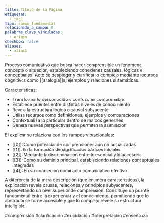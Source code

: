 ```yaml
---
title: Titulo de la Página
etiquetas:
  - tag1
tipo: campo_fundamental
relacionado_a_campo: 0
palabras_clave_vinculadas:
  - origen
checkbox: false
aliases:
  - alias1
---
```


Proceso comunicativo que busca hacer comprensible un fenómeno, concepto o situación, estableciendo conexiones causales, lógicas o conceptuales. Acto de desplegar y clarificar lo complejo mediante recursos cognitivos como [[analogía]]s, ejemplos y relaciones sistemáticas.

Características:
- Transforma lo desconocido o confuso en comprensible 
- Establece puentes entre distintos niveles de conocimiento
- Revela la estructura lógica o causal subyacente
- Utiliza recursos como definiciones, ejemplos y comparaciones
- Contextualiza lo particular dentro de marcos generales
- Genera nuevas perspectivas que permiten la asimilación

El explicar se relaciona con los campos vibracionales:
- [[0]]: Como potencial de comprensiones aún no actualizadas
- [[1]]: En la formación de significados básicos iniciales
- [[2]]: Mediante la discriminación entre lo esencial y lo accesorio
- [[3]]: Como su dominio principal, estableciendo relaciones conceptuales integradas
- [[4]]: En su concreción como acto comunicativo efectivo

A diferencia de la mera descripción (que enumera características), la explicación revela causas, relaciones y principios subyacentes, representando un nivel superior de comprensión. Constituye un puente fundamental entre la experiencia y el conocimiento, permitiendo que lo abstracto se torne accesible y que lo complejo revele su estructura inteligible.

#comprensión #clarificación #elucidación #interpretación #enseñanza
